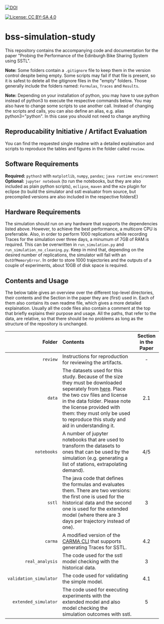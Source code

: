 [![DOI](https://zenodo.org/badge/DOI/10.5281/zenodo.3702267.svg)](https://doi.org/10.5281/zenodo.3702267)

[![License: CC BY-SA 4.0](https://i.creativecommons.org/l/by-sa/4.0/80x15.png)](http://creativecommons.org/licenses/by-sa/4.0/)

# bss-simulation-study

This repository contains the accompanying code and documentation for the paper "Probing the Performance of the Edinburgh Bike Sharing System using SSTL".

**Note:** Some folders contain a `.gitignore` file to keep them in the version control despite being empty. Some scripts may fail if that file is present, so it is safest to delete all the gitignore files in the "empty" folders. Those generally include the folders named: `Formulas`, `Traces` and `Results`.

**Note:** Depending on your installation of python, you may have to use python instead of python3 to execute the respective commands below. You may also have to change some scripts to use another call.
Instead of changing the scripts and calls, you can also define an alias, e.g. alias python3="python". In this case you should not need to change anything

## Reproducability Initiative / Artifact Evaluation

You can find the requested single readme with a detailed explaination and scripts to reproduce the tables and figures in the folder called `review`.

## Software Requirements

**Required:** `python3` with `matplotlib`, `numpy`, `pandas`; `java runtime environment`
**Optional:** `jupyter notebook` (to run the notebooks, but they are also included as plain python scripts), `eclipse`, `maven` and the `m2e` plugin for eclipse (to build the simulator and sstl evaluator from source, but precompiled versions are also included in the respective foldersE)

## Hardware Requirements

The simulation should run on any hardware that supports the dependencies listed above. However, to achieve the best performance, a multicore CPU is preferrable. Also, in order to perform 1000 replications while recording Traces for the simulation over three days, a minumum of 7GB of RAM is required. This can be overwritten in `run_simulation.py` and `run_simulation_no_cleaning.py`. Keep in mind that, depending on the desired number of replications, the simulator will fail with an `OutOfMemoryError`. In order to store 1000 trajectories and the outputs of a couple of experiments, about 10GB of disk space is required.

## Contents and Usage

The below table gives an overview over the different top-level directories, their contents and the Section in the paper they are (first) used in. Each of them also contains its own readme file, which gives a more detailed explaination. Usually all the code files also contain a comment at the top that briefly explains their purpose and usage. All the paths, that refer to the data, are relative, so that there should be no problems as long as the structure of the repository is unchanged.

| Folder | Contents | Section in the Paper |
|-------:|:---------|:--------------------:|
| `review` | Instructions for reproduction for reviewing the artifacts. | - |
| `data`   | The datasets used for this study. Because of the size they must be downloaded seperately from [here](https://doi.org/10.5281/zenodo.3702259). Place the two csv files and license in the data folder. Please note the license provided with them: they must only be used to reproduce this study and aid in understanding it. | 2.1 |
| `notebooks` | A number of jupyter notebooks that are used to transform the datasets to ones that can be used by the simulation (e.g. generating a list of stations, extrapolating demand). | 4/5 |
| `sstl` | The java code that defines the formulas and evaluates them. There are two versions: the first one is used for the historical data and the second one is used for the extended model (where there are 3 days per trajectory instead of one). | 3 |
| `carma` | A modified version of the [CARMA CLI](http://quanticol.github.io/CARMA/cli.html) that supports generating Traces for SSTL. | 4.2 |
| `real_analysis` | The code used for the sstl model checking with the historical data. | 3 |
| `validation_simulator` | The code used for validating the simple model. | 4.1 |
| `extended_simulator` | The code used for executing experiments with the extended model and also model checking the simulation outcomes with sstl. | 5 |

